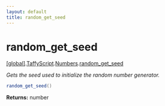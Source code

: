 ```yaml
---
layout: default
title: random_get_seed
---
```


# random_get_seed

[\[global\]]({{site.baseurl}}/docs/).[TaffyScript]({{site.baseurl}}/docs/TaffyScript/).[Numbers]({{site.baseurl}}/docs/TaffyScript/Numbers/).[random_get_seed]({{site.baseurl}}/docs/TaffyScript/Numbers/random_get_seed/)

_Gets the seed used to initialize the random number generator._

```cs
random_get_seed()
```

**Returns:** number
